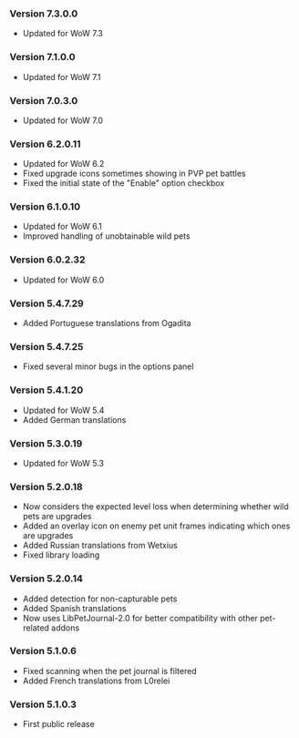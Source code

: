 ### Version 7.3.0.0

* Updated for WoW 7.3

### Version 7.1.0.0

* Updated for WoW 7.1

### Version 7.0.3.0

* Updated for WoW 7.0

### Version 6.2.0.11

* Updated for WoW 6.2
* Fixed upgrade icons sometimes showing in PVP pet battles
* Fixed the initial state of the "Enable" option checkbox

### Version 6.1.0.10

* Updated for WoW 6.1
* Improved handling of unobtainable wild pets

### Version 6.0.2.32

* Updated for WoW 6.0

### Version 5.4.7.29

* Added Portuguese translations from Ogadita

### Version 5.4.7.25

* Fixed several minor bugs in the options panel

### Version 5.4.1.20

* Updated for WoW 5.4
* Added German translations

### Version 5.3.0.19

* Updated for WoW 5.3

### Version 5.2.0.18

* Now considers the expected level loss when determining whether wild pets are upgrades
* Added an overlay icon on enemy pet unit frames indicating which ones are upgrades
* Added Russian translations from Wetxius
* Fixed library loading

### Version 5.2.0.14

* Added detection for non-capturable pets
* Added Spanish translations
* Now uses LibPetJournal-2.0 for better compatibility with other pet-related addons

### Version 5.1.0.6

* Fixed scanning when the pet journal is filtered
* Added French translations from L0relei

### Version 5.1.0.3

* First public release
